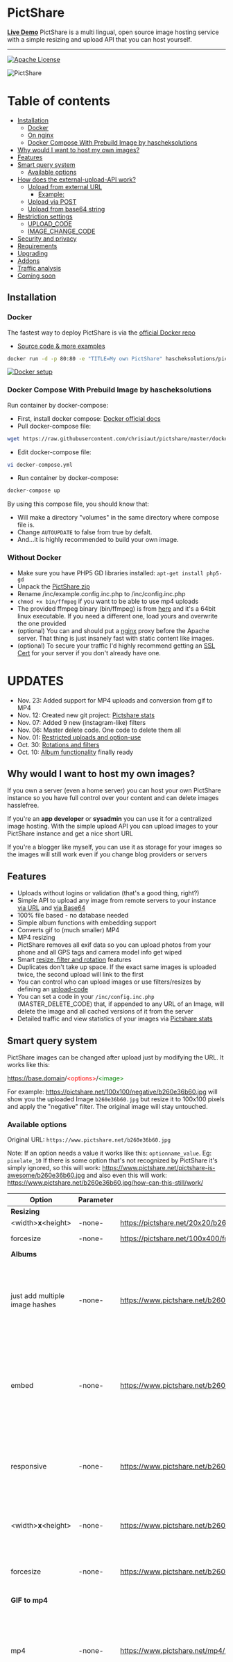 # PictShare
**[Live Demo](https://www.pictshare.net)**
PictShare is a multi lingual, open source image hosting service with a simple resizing and upload API that you can host yourself.

---
[![Apache License](https://img.shields.io/badge/license-Apache-blue.svg?style=flat)](https://github.com/chrisiaut/pictshare/blob/master/LICENSE)


![PictShare](https://www.pictshare.net/39928d8239.gif)

Table of contents
=================
* [Installation](#installation)
  * [Docker](#docker)
  * [On nginx](#on-nginx)
  * [Docker Compose With Prebuild Image by hascheksolutions](#docker-compose-with-prebuild-image-by-hascheksolutions)
* [Why would I want to host my own images?](#why-would-i-want-to-host-my-own-images)
* [Features](#features)
* [Smart query system](#smart-query-system)
  * [Available options](#available-options)
* [How does the external-upload-API work?](#how-does-the-external-upload-api-work)
  * [Upload from external URL](#upload-from-external-url)
    * [Example:](#example)
  * [Upload via POST](#upload-via-post)
  * [Upload from base64 string](#upload-from-base64-string)
* [Restriction settings](#restriction-settings)
  * [UPLOAD_CODE](#upload_code)
  * [IMAGE_CHANGE_CODE](#image_change_code)
* [Security and privacy](#security-and-privacy)
* [Requirements](#requirements)
* [Upgrading](#upgrading)
* [Addons](#addons)
* [Traffic analysis](#traffic-analysis)
* [Coming soon](#coming-soon)


## Installation

### Docker
The fastest way to deploy PictShare is via the [official Docker repo](https://hub.docker.com/r/hascheksolutions/pictshare/)
- [Source code & more examples](https://github.com/HaschekSolutions/PictShare-Docker)

```bash
docker run -d -p 80:80 -e "TITLE=My own PictShare" hascheksolutions/pictshare
```

[![Docker setup](http://www.pictshare.net/b65dea2117.gif)](https://www.pictshare.net/8a1dec0973.mp4)

### Docker Compose With Prebuild Image by hascheksolutions

Run container by docker-compose:
- First, install docker compose:
[Docker official docs](https://docs.docker.com/compose/install/)
- Pull docker-compose file:
```bash
wget https://raw.githubusercontent.com/chrisiaut/pictshare/master/docker-compose.yml
```
- Edit docker-compose file:
```bash
vi docker-compose.yml
```
- Run container by docker-compose:
```bash
docker-compose up
```

By using this compose file, you should know that:
- Will make a directory "volumes" in the same directory where compose file is.
- Change `AUTOUPDATE` to false from true by defalt.
- And...it is highly recommended to build your own image.

### Without Docker

- Make sure you have PHP5 GD libraries installed: ```apt-get install php5-gd```
- Unpack the [PictShare zip](https://github.com/chrisiaut/pictshare/archive/master.zip)
- Rename /inc/example.config.inc.php to /inc/config.inc.php
- ```chmod +x bin/ffmpeg``` if you want to be able to use mp4 uploads
 - The provided ffmpeg binary (bin/ffmpeg) is from [here](http://johnvansickle.com/ffmpeg/) and it's a 64bit linux executable. If you need a different one, load yours and overwrite the one provided
- (optional) You can and should put a [nginx](https://www.nginx.com/) proxy before the Apache server. That thing is just insanely fast with static content like images.
- (optional) To secure your traffic I'd highly recommend getting an [SSL Cert](https://letsencrypt.org/) for your server if you don't already have one.


UPDATES
========
- Nov. 23: Added support for MP4 uploads and conversion from gif to MP4
- Nov. 12: Created new git project: [Pictshare stats](https://github.com/chrisiaut/pictshare_stats)
- Nov. 07: Added 9 new (instagram-like) filters
- Nov. 06: Master delete code. One code to delete them all
- Nov. 01: [Restricted uploads and option-use](#restriction-settings)
- Oct. 30: [Rotations and filters](#smart-query-system)
- Oct. 10: [Album functionality](#smart-query-system) finally ready

## Why would I want to host my own images?
If you own a server (even a home server) you can host your own PictShare instance so you have full control over your content and can delete images hasslefree.

If you're an **app developer** or **sysadmin** you can use it for a centralized image hosting. With the simple upload API you can upload images to your PictShare instance and get a nice short URL

If you're a blogger like myself, you can use it as storage for your images so the images will still work even if you change blog providers or servers

## Features
- Uploads without logins or validation (that's a good thing, right?)
- Simple API to upload any image from remote servers to your instance [via URL](#upload-from-url) and [via Base64](#upload-from-base64-string)
- 100% file based - no database needed
- Simple album functions with embedding support
- Converts gif to (much smaller) MP4
- MP4 resizing
- PictShare removes all exif data so you can upload photos from your phone and all GPS tags and camera model info get wiped
- Smart [resize, filter and rotation](#smart-query-system) features
- Duplicates don't take up space. If the exact same images is uploaded twice, the second upload will link to the first
- You can control who can upload images or use filters/resizes by defining an [upload-code](#restriction-settings)
- You can set a code in your ```/inc/config.inc.php``` (MASTER_DELETE_CODE) that, if appended to any URL of an Image, will delete the image and all cached versions of it from the server
- Detailed traffic and view statistics of your images via [Pictshare stats](https://github.com/chrisiaut/pictshare_stats)

## Smart query system
PictShare images can be changed after upload just by modifying the URL. It works like this:

<span style="color:blue">https://base.domain</span>/<span style="color:red">&lt;options&gt;</span>/<span style="color:green">&lt;image&gt;</span>

For example: https://pictshare.net/100x100/negative/b260e36b60.jpg will show you the uploaded Image ```b260e36b60.jpg``` but resize it to 100x100 pixels and apply the "negative" filter. The original image will stay untouched.

### Available options
Original URL: ```https://www.pictshare.net/b260e36b60.jpg```

Note: If an option needs a value it works like this: ```optionname_value```. Eg: ```pixelate_10```
If there is some option that's not recognized by PictShare it's simply ignored, so this will work: https://www.pictshare.net/pictshare-is-awesome/b260e36b60.jpg and also even this will work: https://www.pictshare.net/b260e36b60.jpg/how-can-this-still/work/


|     Option    |      Parameter      |      Example URL       |      Result |
| ------------- | ------------------- | ---------------------- | ----------- |
**Resizing**  | | | |
&lt;width&gt;**x**&lt;height&gt; | -none-           | https://pictshare.net/20x20/b260e36b60.jpg | ![Resized](https://pictshare.net/20x20/b260e36b60.jpg) |
forcesize      | -none-             | https://pictshare.net/100x400/forcesize/b260e36b60.jpg | ![Forced size](https://pictshare.net/100x400/forcesize/b260e36b60.jpg) |
**Albums**   |  |  | |
just add multiple image hashes            | -none-             | https://www.pictshare.net/b260e36b60.jpg/32c9cf77c5.jpg/163484b6b1.jpg | Takes the **images** you put in the URL and makes an album out of them. All filters are supported!
embed        | -none-                     | https://www.pictshare.net/b260e36b60.jpg/32c9cf77c5.jpg/163484b6b1.jpg/embed | Renders the album without CSS and with transparent background so you can embed them easily
responsive        | -none-                | https://www.pictshare.net/b260e36b60.jpg/32c9cf77c5.jpg/163484b6b1.jpg/responsive | Renders all images responsive (max-width 100%) according to screen size
&lt;width&gt;**x**&lt;height&gt;          | -none-             | https://www.pictshare.net/b260e36b60.jpg/32c9cf77c5.jpg/163484b6b1.jpg/150x150 | Sets the size for the thumbnails in the album
forcesize        | -none-                 | https://www.pictshare.net/b260e36b60.jpg/32c9cf77c5.jpg/163484b6b1.jpg/100x300/forcesize | Forces thumbnail sizes to the values you provided
**GIF to mp4**   |  |  | 
mp4            | -none-             | https://www.pictshare.net/mp4/102687fe65.gif | Converts gif to mp4 and displays as that. Note that you can't include that mp4 in an img tag
raw            | -none-             | https://www.pictshare.net/mp4/raw/102687fe65.gif | Renders the converted mp4 directly. Use with /mp4/
preview        | -none-             | https://www.pictshare.net/mp4/preview/102687fe65.gif | Renders the first frame of generated MP4 as JPEG. Use with /mp4/
**MP4 options**   |  |  | 
-none-            | -none-             | https://www.pictshare.net/65714d22f0.mp4 | Renders the mp4 embedded in a simple HTML template. This link can't be embedded into video tags, use /raw/ instead if you want to embed
raw            | -none-             | https://www.pictshare.net/raw/65714d22f0.mp4 | Renders the mp4 video directly so you can link it
preview        | -none-             | https://www.pictshare.net/preview/65714d22f0.mp4 | Renders the first frame of the MP4 as an JPEG image
**Rotating**   |  |  | 
left           | -none-             | https://pictshare.net/left/b260e36b60.jpg | ![Rotated left](https://pictshare.net/200/left/b260e36b60.jpg)
right          | -none-             | https://pictshare.net/right/b260e36b60.jpg | ![Rotated right](https://pictshare.net/200/right/b260e36b60.jpg)
upside         | -none-             | https://pictshare.net/upside/b260e36b60.jpg | ![Upside down](https://pictshare.net/200/upside/b260e36b60.jpg)
**Filters**    |  |  | 
negative       | -none-              | https://pictshare.net/negative/b260e36b60.jpg         | ![Negative](https://pictshare.net/negative/200/b260e36b60.jpg)
grayscale      | -none-              | https://pictshare.net/grayscale/b260e36b60.jpg           | ![grayscale](https://pictshare.net/grayscale/200/b260e36b60.jpg)
brightness     | -255 to 255         | https://pictshare.net/brightness_100/b260e36b60.jpg  | ![brightness](https://pictshare.net/brightness_100/200/b260e36b60.jpg)
edgedetect     | -none-              | https://pictshare.net/edgedetect/b260e36b60.jpg        | ![edgedetect](https://pictshare.net/edgedetect/200/b260e36b60.jpg)
smooth         | -10 to 2048         | https://pictshare.net/smooth_3/b260e36b60.jpg            | ![smooth](https://pictshare.net/smooth_3/200/b260e36b60.jpg)
contrast       | -100 to 100         | https://pictshare.net/contrast_40/b260e36b60.jpg     | ![contrast](https://pictshare.net/contrast_40/200/b260e36b60.jpg)
pixelate       | 0 to 100            | https://pictshare.net/pixelate_10/b260e36b60.jpg      | ![pixelate](https://pictshare.net/pixelate_10/200/b260e36b60.jpg)
blur           | -none- or 0 to 5    | https://pictshare.net/blur/b260e36b60.jpg      | ![pixelate](https://pictshare.net/blur/200/b260e36b60.jpg)
sepia           | -none-                | https://pictshare.net/sepia/b260e36b60.jpg    | ![instagram filter sepia](https://pictshare.net/200/sepia/b260e36b60.jpg)
sharpen         | -none-                | https://pictshare.net/sharpen/b260e36b60.jpg  | ![instagram filter sharpen](https://pictshare.net/200/sharpen/b260e36b60.jpg)
emboss          | -none-                | https://pictshare.net/emboss/b260e36b60.jpg   | ![instagram filter emboss](https://pictshare.net/200/emboss/b260e36b60.jpg)
cool            | -none-                | https://pictshare.net/cool/b260e36b60.jpg     | ![instagram filter cool](https://pictshare.net/200/cool/b260e36b60.jpg)   
light           | -none-                | https://pictshare.net/light/b260e36b60.jpg    | ![instagram filter light](https://pictshare.net/200/light/b260e36b60.jpg)
aqua            | -none-                | https://pictshare.net/aqua/b260e36b60.jpg     | ![instagram filter aqua](https://pictshare.net/200/aqua/b260e36b60.jpg)   
fuzzy           | -none-                | https://pictshare.net/fuzzy/b260e36b60.jpg    | ![instagram filter fuzzy](https://pictshare.net/200/fuzzy/b260e36b60.jpg)
boost           | -none-                | https://pictshare.net/boost/b260e36b60.jpg    | ![instagram filter boost](https://pictshare.net/200/boost/b260e36b60.jpg)
gray            | -none-                | https://pictshare.net/gray/b260e36b60.jpg     | ![instagram filter gray](https://pictshare.net/200/gray/b260e36b60.jpg)   

You can also combine as many options as you want. Even multiple times! Want your image to be negative, resized, grayscale , with increased brightness and negate it again? No problem: https://pictshare.net/500x500/grayscale/negative/brightness_100/negative/b260e36b60.jpg

## How does the external-upload-API work?

### Upload from external URL
PictShare has a simple REST API to upload remote pictures. The API can be accessed via the backend.php file like this:

```https://pictshare.net/backend.php?getimage=<URL of the image you want to upload>```.

#### Example:

Request: ```https://pictshare.net/backend.php?getimage=https://www.0xf.at/css/imgs/logo.png```

The server will answer with the file name and the server path in JSON:

```json
{"status":"OK","type":"png","hash":"10ba188162.png","url":"https:\/\/pictshare.net\/10ba188162.png"}
```

### Upload via POST

Send a POST request to ```https://pictshare.net/backend.php``` and send the image in the variable ```postimage```.

Server will return JSON of uploaded data like this:

```json
{"status":"OK","type":"png","hash":"2f18a052c4.png","url":"https:\/\/pictshare.net\/2f18a052c4.png","domain":"https:\/\/pictshare.net\/"}
```

### Upload from base64 string

Just send a POST request to ```https://pictshare.net/backend.php``` and send your image in base64 as the variable name ```base64```

Server will automatically try to guess the file type (which should work in 90% of the cases) and if it can't figure it out it'll just upload it as png.

## Restriction settings
In your ```config.inc.php``` there are two values to be set: ```UPLOAD_CODE``` and ```IMAGE_CHANGE_CODE```

Both can be set to strings or multiple strings semi;colon;separated. If there is a semicolon in the string, any of the elements will work

### UPLOAD_CODE
If set, will show users a code field in the upload form. If it doesn't match your setting, files won't be uploaded.

If enabled, the Upload API will need the variable ```upload_code``` via GET (eg: ```https://pictshare.net/backend.php?getimage=https://www.0xf.at/css/imgs/logo.png&upload_code=YourUploadCodeHere```)

### IMAGE_CHANGE_CODE
If set,the [options](#available-options) will only work if the URL got the code in it. You can provide the code as option ```changecode_YourChangeCode```

For example: If enabled the image ```https://www.pictshare.net/negative/b260e36b60.jpg``` won't show the negative version but the original.
If you access the image with the code like this: ```https://www.pictshare.net/changecode_YourChangeCode/b260e36b60.jpg``` it gets cached on the server so the next time someone requests the link without providing the change-code, they'll see the inverted image (because you just created it before by accessing the image with the code)

## Security and privacy
- By hosting your own images you can delete them any time you want
- You can enable or disable upload logging. Don't want to know who uploaded stuff? Just change the setting in inc/config.inc.php
- No exif data is stored on the server, all jpegs get cleaned on upload
- You have full control over your data. PictShare doesn't need remote libaries or tracking crap

## Scaling
You can use Backblaze Buckets for storage of images so you can use multiple instances of PictShare and if the image is not found on the instance, it will look in the bucket.

Just add your credentials to the config.inc.php file as described in the ```example.config.inc.php``` file.

## Requirements
- Apache or Nginx Webserver with PHP
- PHP 5 GD library
- A domain or sub-domain since PictShare can't be run from a subfolder of some other domain

## nginx config
This is a simple config file that should make PictShare work on nginx

- Install php fpm: ```apt-get install php5-fpm```
- Install php Graphics libraries: ```apt-get install php5-gd```

```
server {
        listen 80 default_server;
        server_name your.awesome.domain.name;

        root /var/www/pictshare; # or where ever you put it
        index index.php;

    location / {
        try_files $uri $uri/ /index.php?url=$request_uri; # instead of htaccess mod_rewrite
    }

    location ~ \.php {
        fastcgi_pass unix:/var/run/php5-fpm.sock;
        fastcgi_index index.php;
        include fastcgi_params;
        fastcgi_param SCRIPT_FILENAME $document_root$fastcgi_script_name;
        fastcgi_param PATH_INFO $fastcgi_script_name;
    }

    location ~ /(upload|tmp|bin) {
       deny all;
       return 404;
    }

}
```

## Apache config
This is a simple vHost config that should make PictShare work on Apache2. 

- Install php5: ```apt-get install php5 libapache2-mod-php5```
- Install php Graphics libraries: ```apt-get install php5-gd```
- enable mod_rewrite

```
<VirtualHost *:80 >
    ServerAdmin webmaster@sub.domain.tld
    ServerName sub.domain.tld
    ServerAlias sub.domain.tld
    DocumentRoot /var/www/html

    <Directory /var/www/html/>
        Options Indexes FollowSymLinks MultiViews
        AllowOverride All
        Order allow,deny
        Allow from All
    </Directory>
    ErrorLog ${APACHE_LOG_DIR}/error.log
    LogLevel warn
    CustomLog ${APACHE_LOG_DIR}/access.log combined
</VirtualHost>
```


## Upgrading
- Just re-download the [PictShare zip](https://github.com/chrisiaut/pictshare/archive/master.zip) file and extract and overwrite existing pictshare files. Uploads and config won't be affected.
- Check if your ```/inc/config.inc.php``` file has all settings required by the ```/inc/example.config.inc.php``` since new options might get added in new versions

Or use these commands:

```bash
# to be run from the directory where your pictshare directory sits in
git clone https://github.com/chrisiaut/pictshare.git temp
cp -r temp/* pictshare/.
rm -rf temp
```

## Addons
- Chrome Browser extension: https://chrome.google.com/webstore/detail/pictshare-1-click-imagesc/mgomffcdpnohakmlhhjmiemlolonpafc
  - Source: https://github.com/chrisiaut/PictShare-Chrome-extension
- Plugin to upload images with ShareX: https://github.com/ShareX/CustomUploaders/blob/master/pictshare.net.sxcu

## Traffic analysis
See [Pictshare stats](https://github.com/chrisiaut/pictshare_stats)

## Coming soon
- Delete codes for every uploaded image so users can delete images if no longer needed
- Albums

---
Design (c) by [Bernhard Moser](mailto://bernhard.moser91@gmail.com)

This is a [HASCHEK SOLUTIONS](https://haschek.solutions) project

[![HS logo](https://pictshare.net/css/imgs/hs_logo.png)](https://haschek.solutions)
